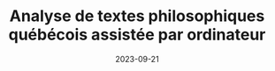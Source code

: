 ---
# Leave the homepage title empty to use the site title
title: Analyse de textes philosophiques québécois assistée par ordinateur
date: 2023-09-21
type: landing

sections:
  - block: hero
    content:
      title: |
        Analyse de textes philosophiques québécois assistée par ordinateur
      image:
        filename: welcome.jpg
      cta:
        label: Actualités
        url: ./#actualites
        icon_pack: fas
        icon: newspaper
      cta_alt:
        label: Présentation
        url: ./presentation
      cta_note:
        label: >-
          <div id="activites-bouton">
          
          <a href="#activites">{{< icon name="calendar-plus" pack="fas" >}} Voir les activités</a>
          </div>
      text: |
        <p>
        Le groupe de recherche sur l’analyse de textes philosophiques québécois assistée par ordinateur (<abbr title="Analyse de textes philosophiques québécois assistée par ordinateur">ATPHQC</abbr>) est porteur d’un projet interdisciplinaire visant à explorer un large corpus historique issu de la philosophie québécoise à l’aide d’outils informatiques inspirés de l’intelligence artificielle​.
        Le projet est financé par le <abbr title="Conseil de recherche en sciences humaines du Canada">CRSH</abbr> dans le cadre des <a href="https://www.sshrc-crsh.gc.ca/funding-financement/programs-programmes/insight_grants-subventions_savoir-fra.aspx">subventions Savoir</a>.
        </p>

  - block: collection
    id: actualites
    content:
      title: Actualités
      subtitle: Dernières nouvelles du projet
      text:
      count: 3
      filters:
        folders:
          - actualites
        author: ''
        category: ''
        exclude_featured: false
        publication_type: ''
        tag: ''
      offset: 0
      sort_by: 'Date'
      order: desc
      page_type: post
      archive:
        enable: true
        text: Voir toutes les actualités
    link: post/
    design:
      view: card
      columns: '2'

  - block: collection
    id: activites
    content:
      title: Activités
      subtitle: Activités organisées par le groupe de recherche
      text:
      count: 3
      filters:
        folders:
          - event
        author: ''
        category: ''
        exclude_featured: false
        publication_type: ''
        tag: ''
      offset: 0
      order: desc
      page_type: 
      archive:
        enable: true
        text: Voir toutes les activités
    design:
      view: 2
      columns: '2'
  
  - block: markdown
    content:
      title:
      subtitle:
      text: |
        <img src="./sshrc-fip-full-color-fra.png"
          alt="Logotype du Conseil de recherche en sciences humaines du Canada."
          title="Conseil de recherche en sciences humaines du Canada" />
    design:
      columns: '2'
---